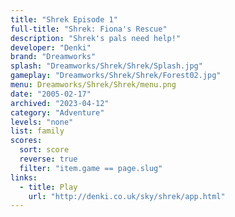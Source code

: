 ```yaml
---
title: "Shrek Episode 1"
full-title: "Shrek: Fiona's Rescue"
description: "Shrek's pals need help!"
developer: "Denki"
brand: "Dreamworks"
splash: "Dreamworks/Shrek/Shrek/Splash.jpg"
gameplay: "Dreamworks/Shrek/Shrek/Forest02.jpg"
menu: Dreamworks/Shrek/Shrek/menu.png
date: "2005-02-17"
archived: "2023-04-12"
category: "Adventure"
levels: "none"
list: family
scores:
  sort: score
  reverse: true
  filter: "item.game == page.slug"
links:
  - title: Play
    url: "http://denki.co.uk/sky/shrek/app.html"
---
```

